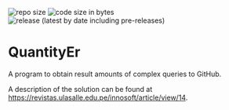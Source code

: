 ![repo size](https://img.shields.io/github/repo-size/EStog/QuantityEr) ![code size in bytes](https://img.shields.io/github/languages/code-size/EStog/QuantityEr) ![release (latest by date including pre-releases)](https://img.shields.io/github/v/release/EStog/QuantityEr?include_prereleases)
# QuantityEr

A program to obtain result amounts of complex queries to GitHub.

A description of the solution can be found at https://revistas.ulasalle.edu.pe/innosoft/article/view/14.
